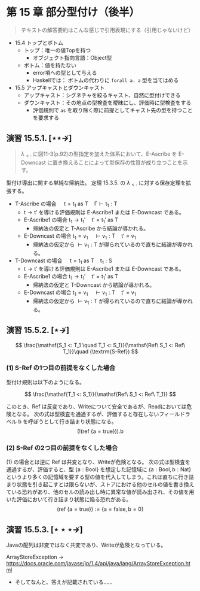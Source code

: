# 第 15 章 部分型付け（後半）

> テキストの解答要約はこんな感じで引用表現にする（引用じゃないけど）

- 15.4 トップとボトム
  - トップ：唯一の値Topを持つ
    - オブジェクト指向言語：Object型
  - ボトム：値を持たない
    - error項への型として与える
    - Haskellでは： ボトムの代わりに `forall a. a` 型を当てはめる
- 15.5 アップキャストとダウンキャスト
  - アップキャスト：シグネチャを絞るキャスト、自然に型付けできる
  - ダウンキャスト：その地点の型検査を曖昧にし、評価時に型検査をする
    - 評価規則で `as` を取り除く際に前提としてキャスト先の型を持つことを要求する

## 演習 15.5.1. [$\star\star\nrightarrow$]

> $\lambda_{<:}$ に図11-3(p.92)の型指定を加えた体系において、E-Ascribe を E-Downcast に置き換えることによって型保存の性質が成り立つことを示す。

型付け導出に関する単純な帰納法。 定理 15.3.5. の $\lambda_{<:}$ に対する保存定理を拡張する。

- T-Ascribe の場合 $\quad \mathsf{t = t_1\ as\ T} \quad \mathsf{\Gamma \vdash t_1 : T}$
	- $\mathsf{t \rightarrow t'}$ を導ける評価規則は E-Ascribe1 または E-Downcast である。
	- E-Ascribe1 の場合 $\mathsf{t_1 \rightarrow t_1'} \quad \mathsf{t' = t_1'\ as\ T}$
		- 帰納法の仮定と T-Ascribe から結論が導かれる。
	- E-Downcast の場合 $\mathsf{t_1 = v_1} \quad \mathsf{\vdash v_1 : T} \quad \mathsf{t' = v_1}$
	  - 帰納法の仮定から $\mathsf{\vdash v_1 : T}$ が得られているので直ちに結論が導かれる。
- T-Downcast の場合 $\quad \mathsf{t = t_1\ as\ T} \quad \mathsf{t_1 : S}$
	- $\mathsf{t \rightarrow t'}$ を導ける評価規則は E-Ascribe1 または E-Downcast である。
	- E-Ascribe1 の場合 $\mathsf{t_1 \rightarrow t_1'} \quad \mathsf{t' = t_1'\ as\ T}$
		- 帰納法の仮定と T-Downcast から結論が導かれる。
	- E-Downcast の場合 $\mathsf{t_1 = v_1} \quad \mathsf{\vdash v_1 : T} \quad \mathsf{t' = v_1}$
	  - 帰納法の仮定から $\mathsf{\vdash v_1 : T}$ が得られているので直ちに結論が導かれる。

## 演習 15.5.2. [$\star\nrightarrow$]

$$
\frac{\mathsf{S_1 <: T_1 \quad T_1 <: S_1}}{\mathsf{Ref\ S_1 <: Ref\ T_1}}\quad (\textrm{S-Ref})
$$

### (1) S-Ref の1つ目の前提をなくした場合

型付け規則は以下のようになる。

$$
\frac{\mathsf{T_1 <: S_1}}{\mathsf{Ref\ S_1 <: Ref\ T_1}}
$$

このとき、Ref は反変であり、Writeについて安全であるが、Readにおいては危険となる。
次の式は型検査を通過するが、評価すると存在しないフィールドラベル b を呼ぼうとして行き詰まり状態になる。
$$
\mathsf{(!(ref\ \{a=true\})).b}
$$

### (2) S-Ref の2つ目の前提をなくした場合

(1) の場合とは逆に Ref は共変となり、Writeが危険となる。
次の式は型検査を通過するが、評価すると、型 $\mathsf{\{a:Bool\}}$ を想定した記憶域に $\mathsf{\{a:Bool, b:Nat\}}$ というより多くの記憶域を要する型の値を代入してしまう。これは直ちに行き詰まり状態を引き起こすとは限らないが、ストアにおける他のセルの値を書き換えている恐れがあり、他のセルの読み出し時に異常な値が読み出され、その値を用いた評価において行き詰まり状態に陥る恐れがある。
$$
\mathsf{(ref\ \{a=true\}) := \{a=false, b=0\}}
$$


## 演習 15.5.3. [$\star\star\star\nrightarrow$]

Javaの配列は非変ではなく共変であり、Writeが危険となっている。

ArrayStoreException → https://docs.oracle.com/javase/jp/1.4/api/java/lang/ArrayStoreException.html

- そしてなんと、答えが記載されている……

